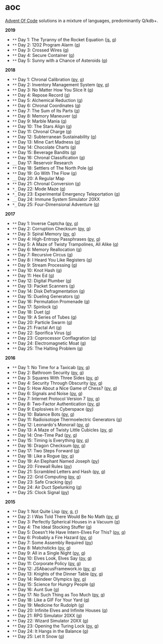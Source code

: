 # aoc
[Advent Of Code](http://adventofcode.com/) solutions in a mixture of languages, predominantly Q/kdb+.

**2019**

  - `**` Day 1: The Tyranny of the Rocket Equation ([js](2019/01.js), [q](2019/01.q))
  - `**` Day 2: 1202 Program Alarm ([q](2019/02.q))
  - `**` Day 3: Crossed Wires ([q](2019/03.q))
  - `**` Day 4: Secure Container ([q](2019/04.q))
  - `**` Day 5: Sunny with a Chance of Asteroids ([q](2019/04.q))

**2018**

  - `**` Day 1: Chronal Calibration ([py](2018/01.py), [q](2018/01.q))
  - `**` Day 2: Inventory Management System ([py](2018/02.py), [q](2018/02.q))
  - `**` Day 3: No Matter How You Slice It ([q](2018/03.q))
  - `**` Day 4: Repose Record ([q](2018/04.q))
  - `**` Day 5: Alchemical Reduction ([q](2018/05.q))
  - `**` Day 6: Chronal Coordinates ([q](2018/06.q))
  - `**` Day 7: The Sum of Its Parts ([q](2018/07.q))
  - `**` Day 8: Memory Maneuver ([q](2018/08.q))
  - `**` Day 9: Marble Mania ([q](2018/09.q))
  - `**` Day 10: The Stars Align ([q](2018/10.q))
  - `**` Day 11: Chronal Charge ([q](2018/11.q))
  - `**` Day 12: Subterranean Sustainability ([q](2018/12.q))
  - `**` Day 13: Mine Cart Madness ([q](2018/13.q))
  - `**` Day 14: Chocolate Charts ([q](2018/14.q))
  - `**` Day 15: Beverage Bandits ([q](2018/15.q))
  - `**` Day 16: Chronal Classification ([q](2018/16.q))
  - `__` Day 17: Reservoir Research
  - `**` Day 18: Settlers of The North Pole ([q](2018/18.q))
  - `**` Day 19: Go With The Flow ([q](2018/19.q))
  - `__` Day 20: A Regular Map
  - `**` Day 21: Chronal Conversion ([q](2018/21.q))
  - `*_` Day 22: Mode Maze ([q](2018/22.q))
  - `*_` Day 23: Experimental Emergency Teleportation ([q](2018/23.q))
  - `__` Day 24: Immune System Simulator 20XX
  - `*_` Day 25: Four-Dimensional Adventure ([q](2018/25.q))

**2017**

  - `**` Day 1: Inverse Captcha ([py](2017/01.py), [q](2017/01.q))
  - `**` Day 2: Corruption Checksum ([py](2017/02.py), [q](2017/02.q))
  - `**` Day 3: Spiral Memory ([py](2017/03.py), [q](2017/03.q))
  - `**` Day 4: High-Entropy Passphrases ([py](2017/04.py), [q](2017/04.q))
  - `**` Day 5: A Maze of Twisty Trampolines, All Alike ([q](2017/05.q))
  - `**` Day 6: Memory Reallocation ([q](2017/06.q))
  - `**` Day 7: Recursive Circus ([q](2017/07.q))
  - `**` Day 8: I Heard You Like Registers ([q](2017/08.q))
  - `**` Day 9: Stream Processing ([q](2017/09.q))
  - `**` Day 10: Knot Hash ([q](2017/10.q))
  - `**` Day 11: Hex Ed ([q](2017/11.q))
  - `**` Day 12: Digital Plumber ([q](2017/12.q))
  - `**` Day 13: Packet Scanners ([q](2017/13.q))
  - `**` Day 14: Disk Defragmentation ([q](2017/14.q))
  - `**` Day 15: Dueling Generators ([q](2017/15.q))
  - `**` Day 16: Permutation Promenade ([q](2017/16.q))
  - `**` Day 17: Spinlock ([q](2017/17.q))
  - `**` Day 18: Duet ([q](2017/18.q))
  - `**` Day 19: A Series of Tubes ([q](2017/19.q))
  - `**` Day 20: Particle Swarm ([q](2017/20.q))
  - `**` Day 21: Fractal Art  ([q](2017/21.q))
  - `**` Day 22: Sporifica Virus ([q](2017/22.q))
  - `**` Day 23: Coprocessor Conflagration ([q](2017/23.q))
  - `**` Day 24: Electromagnetic Moat ([q](2017/24.q))
  - `**` Day 25: The Halting Problem ([q](2017/25.q))

**2016**

 - `**` Day 1: No Time for a Taxicab ([py](2016/01.py), [q](2016/01.q))
 - `**` Day 2: Bathroom Security ([py](2016/02.py), [q](2016/02.q))
 - `**` Day 3: Squares With Three Sides ([py](2016/03.py), [q](2016/03.q))
 - `**` Day 4: Security Through Obscurity ([py](2016/04.py), [q](2016/04.q))
 - `**` Day 5: How About a Nice Game of Chess? ([py](2016/05.py), [q](2016/05.q))
 - `**` Day 6: Signals and Noise ([py](2016/06.py), [q](2016/06.q))
 - `**` Day 7: Internet Protocol Version 7 ([py](2016/07.py), [q](2016/07.q))
 - `**` Day 8: Two-Factor Authentication ([py](2016/08.py), [q](2016/08.q))
 - `**` Day 9: Explosives in Cyberspace ([py](2016/09.py))
 - `**` Day 10: Balance Bots ([py](2016/10.py), [q](2016/10.q))
 - `**` Day 11: Radioisotope Thermoelectric Generators ([q](2016/11.q))
 - `**` Day 12: Leonardo's Monorail ([py](2016/12.py), [q](2016/12.q))
 - `**` Day 13: A Maze of Twisty Little Cubicles ([py](2016/13.py), [q](2016/13.q))
 - `**` Day 14: One-Time Pad ([py](2016/14.py), [q](2016/14.q))
 - `**` Day 15: Timing is Everything ([py](2016/15.py), [q](2016/15.q))
 - `**` Day 16: Dragon Checksum ([py](2016/16.py), [q](2016/16.q))
 - `**` Day 17: Two Steps Forward ([q](2016/17.q))
 - `**` Day 18: Like a Rogue ([py](2016/18.py), [q](2016/18.q))
 - `**` Day 19: An Elephant Named Joseph ([py](2016/19.py))
 - `**` Day 20: Firewall Rules ([py](2016/20.py))
 - `**` Day 21: Scrambled Letters and Hash ([py](2016/21.py), [q](2016/21.q))
 - `**` Day 22: Grid Computing ([py](2016/22.py), [q](2016/22.q))
 - `**` Day 23: Safe Cracking ([py](2016/23.py))
 - `**` Day 24: Air Duct Spelunking ([q](2016/24.q))
 - `**` Day 25: Clock Signal ([py](2016/25.py))

**2015**

 - `**` Day 1: Not Quite Lisp ([py](2015/01.py), [q](2015/01.q), [r](2015/01.r))
 - `**` Day 2: I Was Told There Would Be No Math ([py](2015/02.py), [q](2015/02.q))
 - `**` Day 3: Perfectly Spherical Houses in a Vacuum ([q](2015/03.q))
 - `**` Day 4: The Ideal Stocking Stuffer ([q](2015/04.q))
 - `**` Day 5: Doesn't He Have Intern-Elves For This? ([py](2015/05.py), [q](2015/05.q))
 - `**` Day 6: Probably a Fire Hazard ([py](2015/06.py), [q](2015/06.q))
 - `**` Day 7: Some Assembly Required ([py](2015/07.py))
 - `**` Day 8: Matchsticks ([py](2015/08.py), [q](2015/08.q))
 - `**` Day 9: All in a Single Night ([py](2015/09.py), [q](2015/09.q))
 - `**` Day 10: Elves Look, Elves Say ([py](2015/10.py), [q](2015/10.q))
 - `**` Day 11: Corporate Policy ([py](2015/11.py), [q](2015/11.q))
 - `**` Day 12: JSAbacusFramework.io ([py](2015/12.py), [q](2015/12.q))
 - `**` Day 13: Knights of the Dinner Table ([py](2015/13.py), [q](2015/13.q))
 - `**` Day 14: Reindeer Olympics ([py](2015/14.py), [q](2015/14.q))
 - `**` Day 15: Science for Hungry People ([q](2015/15.q))
 - `**` Day 16: Aunt Sue ([q](2015/16.q))
 - `**` Day 17: No Such Thing as Too Much ([py](2015/17.py), [q](2015/17.q))
 - `**` Day 18: Like a GIF For Your Yard ([q](2015/18.q))
 - `**` Day 19: Medicine for Rudolph ([q](2015/19.q))
 - `**` Day 20: Infinite Elves and Infinite Houses ([q](2015/20.q))
 - `**` Day 21: RPG Simulator 20XX ([q](2015/21.q))
 - `**` Day 22: Wizard Simulator 20XX ([q](2015/22.q))
 - `**` Day 23: Opening the Turing Lock ([py](2015/23.py), [q](2015/23.q))
 - `**` Day 24: It Hangs in the Balance ([q](2015/24.q))
 - `**` Day 25: Let It Snow ([q](2015/25.q))

